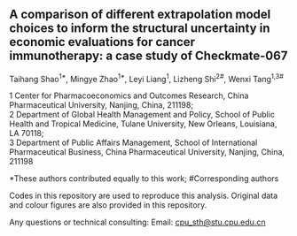 ## A comparison of different extrapolation model choices to inform the structural uncertainty in economic evaluations for cancer immunotherapy: a case study of Checkmate-067

Taihang Shao<sup>1*</sup>, Mingye Zhao<sup>1*</sup>, Leyi Liang<sup>1</sup>, Lizheng Shi<sup>2#</sup>, Wenxi Tang<sup>1,3#</sup>

1 Center for Pharmacoeconomics and Outcomes Research, China Pharmaceutical University, Nanjing, China, 211198;<br>
2 Department of Global Health Management and Policy, School of Public Health and Tropical Medicine, Tulane University, New Orleans, Louisiana, LA 70118;<br>
3 Department of Public Affairs Management, School of International Pharmaceutical Business, China Pharmaceutical University, Nanjing, China, 211198

*These authors contributed equally to this work; 
#Corresponding authors

Codes in this repository are used to reproduce this analysis.
Original data and colour figures are also provided in this repository.

Any questions or technical consulting:
Email: cpu_sth@stu.cpu.edu.cn
